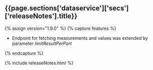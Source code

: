 <h2 id="{{page.sections['dataservice']['secs']['releaseNotes'].anchor}}">{{page.sections['dataservice']['secs']['releaseNotes'].title}}</h2>

<p></p>

{% assign version="1.9.0" %}
{% capture features %}
    <ul>
        <li>Endpoint for fetching measurements and values was extended by parameter <i>limitResultPerPart</i></li>
    </ul>
{% endcapture %}

{% include releaseNotes.html %}
